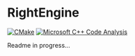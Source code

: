 # RightEngine
[![CMake](https://github.com/rbetik12/RightEngine2D/actions/workflows/Tests.yml/badge.svg)](https://github.com/rbetik12/RightEngine2D/actions/workflows/Tests.yml)
[![Microsoft C++ Code Analysis](https://github.com/rbetik12/RightEngine2D/actions/workflows/msvc-analysis.yml/badge.svg)](https://github.com/rbetik12/RightEngine2D/actions/workflows/msvc-analysis.yml)

Readme in progress...
